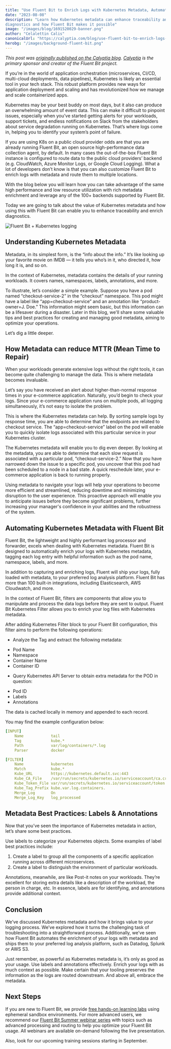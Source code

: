 ```yaml
---
title: "Use Fluent Bit to Enrich Logs with Kubernetes Metadata, Automatically"
date: "2023-08-08"
description: "Learn how Kubernetes metadata can enhance traceability and enrich
diagnostics and how Fluent Bit makes it possible"
image: "/images/blog/1691520029-banner.png"
author: "Celalettin Calis"
canonicalUrl: "https://calyptia.com/blog/use-fluent-bit-to-enrich-logs-with-kubernetes-metadata-automatically"
herobg: "/images/background-fluent-bit.png"
---
```

*This post was [originally published on the Calyptia blog](https://calyptia.com/blog/use-fluent-bit-to-enrich-logs-with-kubernetes-metadata-automatically). 
[Calyptia](https://calyptia.com) is the primary sponsor and creator of the Fluent Bit project.*

If you’re in the world of application orchestration (microservices, CI/CD,
multi-cloud deployments, data pipelines), Kubernetes is likely an essential tool
in your tech stack. This robust platform provides new ways for application
deployment and scaling and has revolutionized how we manage and scale
containerized apps.

Kubernetes may be your best buddy on most days, but it also can produce an
overwhelming amount of event data. This can make it difficult to pinpoint
issues, especially when you’ve started getting alerts for your workloads,
support tickets, and endless notifications on Slack from the stakeholders about
service degradation running on Kubernetes. That’s where logs come in, helping
you to identify your system’s point of failure.

If you are using K8s on a public cloud provider odds are that you are already
running Fluent Bit, an open source high-performance data collection agent, by
default. In many cases the out-of-the-box Fluent Bit instance is configured to
route data to the public cloud providers’ backend (e.g. CloudWatch, Azure
Monitor Logs, or Google Cloud Logging). What a lot of developers don’t know is
that you can also customize Fluent Bit to enrich logs with metadata and route
them to multiple locations.

With the blog below you will learn how you can take advantage of the same high
performance and low resource utilization with rich metadata enrichment and
leverage any of the 100+ backends supported by Fluent Bit.

Today we are going to talk about the value of Kubernetes metadata and how using
this with Fluent Bit can enable you to enhance traceability and enrich
diagnostics.

![Fluent Bit + Kubernetes logging](/images/blog/1691510930-fluent-bit-kubernetes-logging.png)

## Understanding Kubernetes Metadata

Metadata, in its simplest form, is the “info about the info.” It’s like looking
up your favorite movie on IMDB — it tells you who’s in it, who directed it, how
long it is, and so on.

In the context of Kubernetes, metadata contains the details of your running
workloads. It covers names, namespaces, labels, annotations, and more.

To illustrate, let’s consider a simple example. Suppose you have a pod named
“checkout-service-2” in the “checkout” namespace. This pod might have a label
like “app=checkout-service” and an annotation like “product-owner=J. Doe.” This
information might seem basic, but this information can be a lifesaver during a
disaster. Later in this blog, we'll share some valuable tips and best practices
for creating and managing good metadata, aiming to optimize your operations.

Let’s dig a little deeper.

## How Metadata can reduce MTTR (Mean Time to Repair)

When your workloads generate extensive logs without the right tools, it can
become quite challenging to manage the data. This is where metadata becomes
invaluable.

Let’s say you have received an alert about higher-than-normal response times in
your e-commerce application. Naturally, you’d begin to check your logs. Since
your e-commerce application runs on multiple pods, all logging simultaneously,
it’s not easy to isolate the problem.

This is where the Kubernetes metadata can help. By sorting sample logs by
response time, you are able to determine that the endpoints are related to
checkout service. The “app=checkout-service” label on the pod will enable you to
quickly isolate logs associated with this particular service in your Kubernetes
cluster.

The Kubernetes metadata will enable you to dig even deeper. By looking at the
metadata, you are able to determine that each slow request is associated with a
particular pod, “checkout-service-2.” Now that you have narrowed down the issue
to a specific pod, you uncover that this pod had been scheduled to a node in a
bad state. A quick reschedule later, your e-commerce application is back to
running properly.

Using metadata to navigate your logs will help your operations to become more
efficient and streamlined, reducing downtime and minimizing disruption to the
user experience. This proactive approach will enable you to anticipate issues
before they become significant problems, further increasing your manager's
confidence in your abilities and the robustness of the system.

## Automating Kubernetes Metadata with Fluent Bit

Fluent Bit, the lightweight and highly performant log processor and forwarder,
excels when dealing with Kubernetes metadata. Fluent Bit is designed to
automatically enrich your logs with Kubernetes metadata, tagging each log entry
with helpful information such as the pod name, namespace, labels, and more.

In addition to capturing and enriching logs, Fluent will ship your logs, fully
loaded with metadata, to your preferred log analysis platform. Fluent Bit has
more than 100 built-in integrations, including Elasticsearch, AWS Cloudwatch,
and more.

In the context of Fluent Bit, filters are components that allow you to
manipulate and process the data logs before they are sent to output. Fluent Bit
Kubernetes Filter allows you to enrich your log files with Kubernetes metadata.

After adding Kubernetes Filter block to your Fluent Bit configuration, this
filter aims to perform the following operations:

* Analyze the Tag and extract the following metadata:
+ Pod Name
+ Namespace
+ Container Name
+ Container ID
* Query Kubernetes API Server to obtain extra metadata for the POD in question:
+ Pod ID
+ Labels
+ Annotations

The data is cached locally in memory and appended to each record.

You may find the example configuration below:


```yaml
[INPUT]
    Name            tail
    Tag             kube.*
    Path            var/log/containers/*.log
    Parser          docker

[FILTER]
    Name            kubernetes
    Match           kube.*
    Kube_URL        https://kubernetes.default.svc:443
    Kube_CA_File    /var/run/secrets/kubernetes.io/serviceaccount/ca.crt
    Kube_Token_File var/run/secrets/kubernetes.io/serviceaccount/token
    Kube_Tag_Prefix kube.var.log.containers.
    Merge_Log       On
    Merge_Log_Key   log_processed
```
## Metadata Best Practices: Labels & Annotations

Now that you’ve seen the importance of Kubernetes metadata in action, let’s
share some best practices.

Use labels to categorize your Kubernetes objects. Some examples of label best
practices include:

1. Create a label to group all the components of a specific application running
across different microservices.
2. Create a label to distinguish the environment of particular workloads.

Annotations, meanwhile, are like Post-it notes on your workloads. They’re
excellent for storing extra details like a description of the workload, the
person in charge, etc. In essence, labels are for identifying, and annotations
provide additional context.

## Conclusion

We’ve discussed Kubernetes metadata and how it brings value to your logging
process. We’ve explored how it turns the challenging task of troubleshooting
into a straightforward process. Additionally, we’ve seen how Fluent Bit
automates the enrichment of your logs with metadata and ships them to your
preferred log analysis platform, such as Datadog, Splunk or AWS S3.

Just remember, as powerful as Kubernetes metadata is, it’s only as good as your
usage. Use labels and annotations effectively. Enrich your logs with as much
context as possible. Make certain that your tooling preserves the information as
the logs are routed downstream. And above all, embrace the metadata.

## Next Steps

If you are new to Fluent Bit, we provide [free hands-on learning labs](https://info.calyptia.com/learning-labs) 
using ephemeral sandbox environments. For more advanced users, we recommend our 
[Fluent Bit Summer webinar series](https://calyptia.com/blog/fluent-bit-summer-webinar-series) 
with topics such as advanced processing and routing to help you optimize your Fluent Bit usage. 
All webinars are available on-demand following the live presentation.

Also, look for our upcoming training sessions starting in September.
